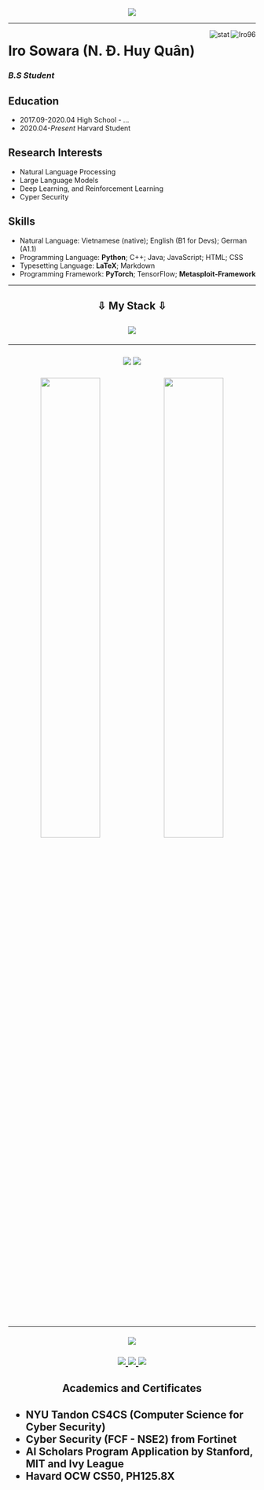<div align="center">
  <a href="https://www.google.com/">
    <img src="https://readme-typing-svg.herokuapp.com/?lines=Welcome+to+my+profile!;Code,+Learn+and+Pratice.;&center=true&size=27">
  </a>
</div>

---

<img align="right" src="https://komarev.com/ghpvc/?username=Iro96" alt="Iro96" />
<img align="right" src="https://github-readme-stats.vercel.app/api?username=Iro96&show_icons=true&theme=transparent&hide_title=true&hide_rank=true" alt="stat" />

# Iro Sowara (N. Đ. Huy Quân)

### *B.S Student*

## Education

- 2017.09-2020.04 High School - *...*
- 2020.04-*Present* Harvard Student

## Research Interests

- Natural Language Processing
- Large Language Models
- Deep Learning, and Reinforcement Learning
- Cyper Security

## Skills

- Natural Language: Vietnamese (native); English (B1 for Devs); German (A1.1)
- Programming Language: **Python**; C++; Java; JavaScript; HTML; CSS
- Typesetting Language: **LaTeX**; Markdown
- Programming Framework: **PyTorch**; TensorFlow; **Metasploit-Framework**
  
---
<h2 align="center">⇩ My Stack ⇩<h2/>
<p align="center">
  <img src="https://skillicons.dev/icons?i=python,cpp,java,js,html,css,pytorch,azure,tensorflow,sklearn,fastapi,,docker,latex,git,github,vscode,linux,bash,kali,ubuntu&perline=11">
</p>

---

<p align="center">
  <img src="https://github-readme-stats.vercel.app/api?username=Iro96&theme=blueberry&count_private=true&hide_border=true&line_height=20" />
  <img src="https://github-readme-stats.vercel.app/api/top-langs/?username=Iro96&layout=compact&theme=blueberry&count_private=true&hide_border=true" />
</p>
<p align="center">
  <img width="49%" src="https://github-stats-alpha.vercel.app/api?username=Iro96&cc=1a1b27&tc=38bdae&ic=bf91f3&bc=ffff" />
  <img width="49%" src="https://github-readme-streak-stats.herokuapp.com/?user=Iro96&theme=radical" />
</p>

---

<div align="center">
  <img src="https://quotes-github-readme.vercel.app/api?type=horizontal&theme=monokai&quote=虚心向学，君子不器🎈&author=可以遐想">
</div>

<p align="center">
  <a href="https://github.com/Iro96">
    <img src="https://img.shields.io/badge/GitHub-%2312100E.svg?style=for-the-badge&logo=github&logoColor=white"/>
  </a>
  <a href="https://x.com/IroSowara">
    <img src="https://img.shields.io/badge/X%20(Twitter)-black.svg?style=for-the-badge&logo=x&logoColor=white"/>
  </a>
  <a href="https://Iro96.github.io">
    <img src="https://img.shields.io/badge/Blog-Iro96.github.io-%23FF8800.svg?style=for-the-badge"/>
  </a>
</p>

<h2 align="center">Academics and Certificates<h2/>


- NYU Tandon CS4CS (Computer Science for Cyber Security)
- Cyber Security (FCF - NSE2) from Fortinet
- AI Scholars Program Application by Stanford, MIT and Ivy League
- Havard OCW CS50, PH125.8X
